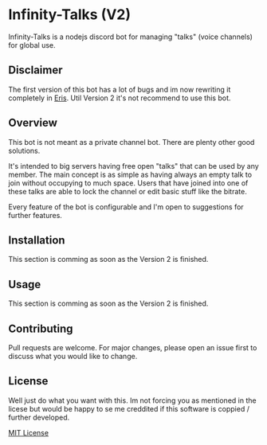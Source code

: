 # Infinity-Talks (V2)

Infinity-Talks is a nodejs discord bot for managing "talks" (voice channels) for global use.

## Disclaimer

The first version of this bot has a lot of bugs and im now rewriting it completely in [Eris](https://abal.moe/Eris/).
Util Version 2 it's not recommend to use this bot.

## Overview

This bot is not meant as a private channel bot. There are plenty other good solutions.

It's intended to big servers having free open "talks" that can be used by any member.
The main concept is as simple as having always an empty talk to join without occupying to much space.
Users that have joined into one of these talks are able to lock the channel or edit basic stuff like the bitrate.

Every feature of the bot is configurable and I'm open to suggestions for further features.

## Installation

This section is comming as soon as the Version 2 is finished.

## Usage

This section is comming as soon as the Version 2 is finished.

## Contributing

Pull requests are welcome. For major changes, please open an issue first to discuss what you would like to change.

## License

Well just do what you want with this. Im not forcing you as mentioned in the licese but would be happy to se me creddited if this software is coppied / further developed.

[MIT License](https://github.com/Unluckymichell/Infinity-Talks/blob/master/LICENSE)
